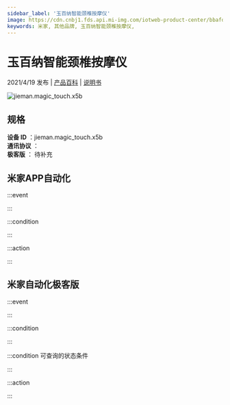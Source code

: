 ```yaml
---
sidebar_label: '玉百纳智能颈椎按摩仪'
image: https://cdn.cnbj1.fds.api.mi-img.com/iotweb-product-center/bbafd31d755244a4971f73b39b28c5ba_168.png?GalaxyAccessKeyId=AKVGLQWBOVIRQ3XLEW&Expires=9223372036854775807&Signature=YPmVZF9AzycUi9oHzvuTlLy6b34=
keywords: 米家, 其他品牌, 玉百纳智能颈椎按摩仪, 
---
```

# 玉百纳智能颈椎按摩仪

2021/4/19 发布 | [产品百科](https://home.mi.com/webapp/content/baike/product/index.html?model=jieman.magic_touch.x5b/) | [说明书](https://home.mi.com/views/introduction.html?model=jieman.magic_touch.x5b&region=cn)

![jieman.magic_touch.x5b](https://cdn.cnbj1.fds.api.mi-img.com/iotweb-product-center/bbafd31d755244a4971f73b39b28c5ba_168.png?GalaxyAccessKeyId=AKVGLQWBOVIRQ3XLEW&Expires=9223372036854775807&Signature=YPmVZF9AzycUi9oHzvuTlLy6b34=)

## 规格  
> 
**设备 ID** ：jieman.magic_touch.x5b  
**通讯协议** ：  
**极客版**  ： 待补充 


## 米家APP自动化  

:::event  

:::

:::condition  

:::

:::action   

:::

## 米家自动化极客版  

:::event  

:::

:::condition  

:::

:::condition 可查询的状态条件  

:::

:::action  

:::

        
